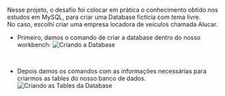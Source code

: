 Nesse projeto, o desafio foi colocar em prática o conhecimento obtido nos estudos em MySQL, para criar uma Database fictícia com tema livre.<br>
No caso, escolhi criar uma empresa locadora de veículos chamada Alucar.<br>
- Primeiro, damos o comando de criar a database dentro do nosso workbench:
![Criando a Database](https://github.com/user-attachments/assets/2aea93b0-4499-4f08-9d42-20c166802c78)
<br>

- Depois damos os comandos com as informações necessárias para criarmos as tables do nosso banco de dados.
![Criando as Tables da Database](https://github.com/user-attachments/assets/9d97732a-37de-4863-9cab-aa909a2d68fb)
<br>
 
